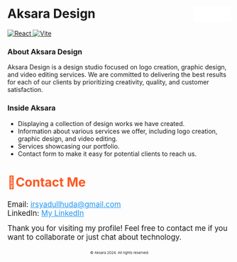 # Aksara Design <img src="src\assets\img\readmelogo.png" width="85" height="35" alt="readmelogo.png" align="right" />

<a href="https://react.dev/">
  <img src="https://cdn.jsdelivr.net/gh/devicons/devicon/icons/react/react-original.svg" width="30" height="30" alt="React" />
</a>
<a href="https://vitejs.dev/">
  <img src="https://vitejs.dev/logo.svg" width="30" height="30" alt="Vite" />
</a>

### About Aksara Design

Aksara Design is a design studio focused on logo creation, graphic design, and video editing services. We are committed to delivering the best results for each of our clients by prioritizing creativity, quality, and customer satisfaction.

### Inside Aksara
- Displaying a collection of design works we have created.
- Information about various services we offer, including logo creation, graphic design, and video editing.
- Services showcasing our portfolio.
- Contact form to make it easy for potential clients to reach us.
<div>
<h2 style="font-size: 2em; color: #FF5722;">📩Contact Me</h2>
  <ul style="list-style-type: none; padding: 0;">
    <li style="font-size: 1.2em;">Email: <a href="mailto:irsyadullhuda@gmail.com" style="color: #2196F3;">irsyadullhuda@gmail.com</a></li>
    <li style="font-size: 1.2em;">LinkedIn: <a href="https://www.linkedin.com/in/irsyadul-huda" style="color: #2196F3;">My LinkedIn</a></li>
  </ul>

  <p style="font-size: 1.2em; max-width: 600px; margin: auto;">Thank you for visiting my profile! Feel free to contact me if you want to collaborate or just chat about technology.</p>

<p style="font-size: 8px; text-align: center; margin-top: 20px;">© Aksara 2024. All rights reserved</p>
</div>